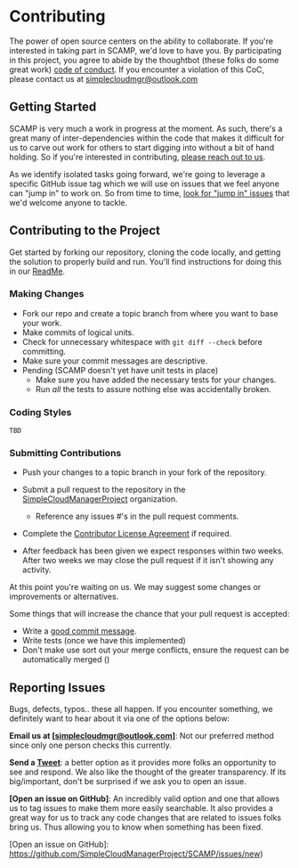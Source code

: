 # Contributing

The power of open source centers on the ability to collaborate. If you're interested in taking part in SCAMP, we'd love to have you. By participating in this project, you agree to abide by the thoughtbot (these folks do some great work) [code of conduct]. If you encounter a violation of this CoC, please contact us at [simplecloudmgr@outlook.com][emailus]

[code of conduct]: https://thoughtbot.com/open-source-code-of-conduct

## Getting Started
SCAMP is very much a work in progress at the moment. As such, there's a great many of inter-dependencies within the code that makes it difficult for us to carve out work for others to start digging into without a bit of hand holding. So if you're interested in contributing, [please reach out to us][emailus]. 

As we identify isolated tasks going forward, we're going to leverage a specific GitHub issue tag which we will use on issues that we feel anyone can "jump in" to work on. So from time to time, [look for "jump in" issues][jumpin] that we'd welcome anyone to tackle.

[jumpin]: https://github.com/SimpleCloudManagerProject/SCAMP/issues?q=is%3Aopen+is%3Aissue+label%3A%22jump+in%22

## Contributing to the Project
Get started by forking our repository, cloning the code locally, and getting the solution to properly build and run. You'll find instructions for doing this in our [ReadMe]. 

[emailus]: mailto:simplecloudmgr@outlook.com
[ReadMe]: https://github.com/SimpleCloudManagerProject/SCAMP/blob/master/README.md

### Making Changes
* Fork our repo and create a topic branch from where you want to base your work.
* Make commits of logical units.
* Check for unnecessary whitespace with `git diff --check` before committing.
* Make sure your commit messages are descriptive.
* Pending (SCAMP doesn't yet have unit tests in place)
	* Make sure you have added the necessary tests for your changes.
	* Run _all_ the tests to assure nothing else was accidentally broken.

### Coding Styles
	TBD

### Submitting Contributions
* Push your changes to a topic branch in your fork of the repository.
* Submit a pull request to the repository in the [SimpleCloudManagerProject][emailus] organization.
	* Reference any issues #'s in the pull request comments.
* Complete the [Contributor License Agreement] if required.
	
* After feedback has been given we expect responses within two weeks. After two
  weeks we may close the pull request if it isn't showing any activity.

At this point you're waiting on us. We may suggest some changes or improvements or alternatives.

Some things that will increase the chance that your pull request is accepted:

* Write a [good commit message][commit].
* Write tests (once we have this implemented)
* Don't make use sort out your merge conflicts, ensure the request can be automatically merged ()

[SimpleCloudManagerProject]: https://github.com/SimpleCloudManagerProject
[Contributor License Agreement]: https://cla.microsoft.com/
[commit]: http://tbaggery.com/2008/04/19/a-note-about-git-commit-messages.html

## Reporting Issues
Bugs, defects, typos.. these all happen. If you encounter something, we definitely want to hear about it via one of the options below:

**Email us at [simplecloudmgr@outlook.com]**: Not our preferred method since only one person checks this currently. 

**Send a [Tweet]**: a better option as it provides more folks an opportunity to see and respond. We also like the thought of the greater transparency. If its big/important, don't be surprised if we ask you to open an issue. 

**[Open an issue on GitHub]**: An incredibly valid option and one that allows us to tag issues to make them more easily searchable. It also provides a great way for us to track any code changes that are related to issues folks bring us. Thus allowing you to know when something has been fixed. 

[Tweet]: (https://twitter.com/simplecloudmgr)
[Open an issue on GitHub]: https://github.com/SimpleCloudManagerProject/SCAMP/issues/new)

